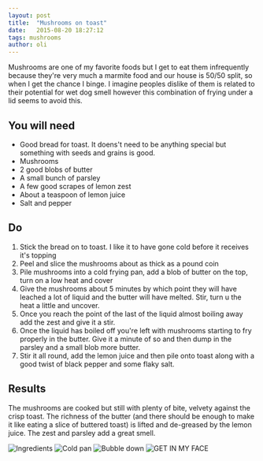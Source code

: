 ```yaml
---
layout: post
title:  "Mushrooms on toast"
date:   2015-08-20 18:27:12
tags: mushrooms 
author: oli
---
```


Mushrooms are one of my favorite foods but I get to eat them infrequently because they're very much a marmite food and our house is 50/50 split, so when I get the chance I binge.  I imagine peoples dislike of them is related to their potential for wet dog smell however this combination of frying under a lid seems to avoid this.

## You will need

* Good bread for toast.  It doens't need to be anything special but something with seeds and grains is good.
* Mushrooms
* 2 good blobs of butter
* A small bunch of parsley
* A few good scrapes of lemon zest
* About a teaspoon of lemon juice
* Salt and pepper


## Do

1. Stick the bread on to toast.  I like it to have gone cold before it receives it's topping
2. Peel and slice the mushrooms about as thick as a pound coin
3. Pile mushrooms into a cold frying pan, add a blob of butter on the top, turn on a low heat and cover
4. Give the mushrooms about 5 minutes by which point they will have leached a lot of liquid and the butter will have melted. Stir, turn u the heat a little and uncover.
5. Once you reach the point of the last of the liquid almost boiling away add the zest and give it a stir.
6. Once the liquid has boiled off you're left with mushrooms starting to fry properly in the butter.  Give it a minute of so and then dump in the parsley and a small blob more butter.
7. Stir it all round, add the lemon juice and then pile onto toast along with a good twist of black pepper and some flaky salt.


## Results

The mushrooms are cooked but still with plenty of bite, velvety against the crisp toast.  The richness of the butter (and there should be enough to make it like eating a slice of buttered toast) is lifted and de-greased by the lemon juice.  The zest and parsley add a great smell.


![Ingredients](/images/blog/mushrooms/mushrooms-1.jpg)
![Cold pan](/images/blog/mushrooms/mushrooms-2.jpg)
![Bubble down](/images/blog/mushrooms/mushrooms-3.jpg)
![GET IN MY FACE](/images/blog/mushrooms/mushrooms-4.jpg)



